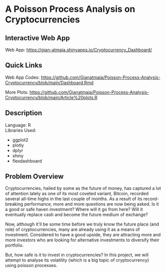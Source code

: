 # A Poisson Process Analysis on Cryptocurrencies

## Interactive Web App
Web App: https://gian-atmaja.shinyapps.io/Cryptocurrency_Dashboard/

## Quick Links 
Web App Codes: https://github.com/Gianatmaja/Poisson-Process-Analysis-Cryptocurrency/blob/main/Dashboard.Rmd
 
More Plots: https://github.com/Gianatmaja/Poisson-Process-Analysis-Cryptocurrency/blob/main/Article%20plots.R

## Description
Language: R  
Libraries Used: 
- ggplot2 
- plotly
- dplyr 
- shiny
- flexdashboard

## Problem Overview 
Cryptocurrencies, hailed by some as the future of money, has captured a lot of attention lately as one of its most coveted variant, Bitcoin, recorded several all-time highs in the last couple of months. As a result of its record-breaking performance, more and more questions are now being asked. Is it a good or safe haven investment? Where will it go from here? Will it eventually replace cash and become the future medium of exchange?
  
Now, although it'll be some time before we truly know the future place (and role) of cryptocurrencies, many are already using it as a means of investment. Considered to have a good upside, they are attracting more and more investors who are looking for alternative investments to diversify their portfolio.
  
But, how safe is it to invest in cryptocurrencies? In this project, we will attempt to analyse its volatility (which is a big topic of cryptocurrency) using poisson processes.
